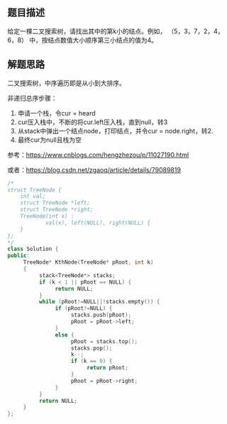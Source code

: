## 题目描述

给定一棵二叉搜索树，请找出其中的第k小的结点。例如， （5，3，7，2，4，6，8）  中，按结点数值大小顺序第三小结点的值为4。

## 解题思路

二叉搜索树，中序遍历即是从小到大排序。

非递归总序步骤：

1. 申请一个栈，令cur = heard
2. cur压入栈中，不断的将cur.left压入栈，直到null，转3
3. 从stack中弹出一个结点node，打印结点，并令cur = node.right，转2.
4. 最终cur为null且栈为空

参考：https://www.cnblogs.com/hengzhezou/p/11027190.html

或者：https://blog.csdn.net/zgaoq/article/details/79089819

```c++
/*
struct TreeNode {
    int val;
    struct TreeNode *left;
    struct TreeNode *right;
    TreeNode(int x) :
            val(x), left(NULL), right(NULL) {
    }
};
*/
class Solution {
public:
     TreeNode* KthNode(TreeNode* pRoot, int k)
     {
          stack<TreeNode*> stacks;
          if (k < 1 || pRoot == NULL) {
               return NULL;
          }
          while (pRoot!=NULL||!stacks.empty()) {
               if (pRoot!=NULL) {
                    stacks.push(pRoot);
                    pRoot = pRoot->left;
               }
               else {
                    pRoot = stacks.top();
                    stacks.pop();
                    k--;
                    if (k == 0) {
                         return pRoot;
                    }  
                    pRoot = pRoot->right;
               }
          }
          return NULL;
     }
};
```



